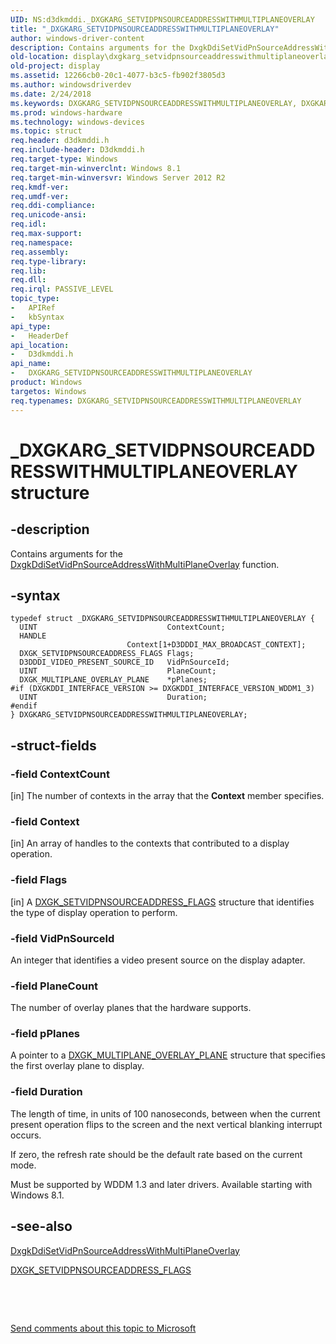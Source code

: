 ```yaml
---
UID: NS:d3dkmddi._DXGKARG_SETVIDPNSOURCEADDRESSWITHMULTIPLANEOVERLAY
title: "_DXGKARG_SETVIDPNSOURCEADDRESSWITHMULTIPLANEOVERLAY"
author: windows-driver-content
description: Contains arguments for the DxgkDdiSetVidPnSourceAddressWithMultiPlaneOverlay function.
old-location: display\dxgkarg_setvidpnsourceaddresswithmultiplaneoverlay.htm
old-project: display
ms.assetid: 12266cb0-20c1-4077-b3c5-fb902f3805d3
ms.author: windowsdriverdev
ms.date: 2/24/2018
ms.keywords: DXGKARG_SETVIDPNSOURCEADDRESSWITHMULTIPLANEOVERLAY, DXGKARG_SETVIDPNSOURCEADDRESSWITHMULTIPLANEOVERLAY structure [Display Devices], _DXGKARG_SETVIDPNSOURCEADDRESSWITHMULTIPLANEOVERLAY, d3dkmddi/DXGKARG_SETVIDPNSOURCEADDRESSWITHMULTIPLANEOVERLAY, display.dxgkarg_setvidpnsourceaddresswithmultiplaneoverlay
ms.prod: windows-hardware
ms.technology: windows-devices
ms.topic: struct
req.header: d3dkmddi.h
req.include-header: D3dkmddi.h
req.target-type: Windows
req.target-min-winverclnt: Windows 8.1
req.target-min-winversvr: Windows Server 2012 R2
req.kmdf-ver: 
req.umdf-ver: 
req.ddi-compliance: 
req.unicode-ansi: 
req.idl: 
req.max-support: 
req.namespace: 
req.assembly: 
req.type-library: 
req.lib: 
req.dll: 
req.irql: PASSIVE_LEVEL
topic_type:
-	APIRef
-	kbSyntax
api_type:
-	HeaderDef
api_location:
-	D3dkmddi.h
api_name:
-	DXGKARG_SETVIDPNSOURCEADDRESSWITHMULTIPLANEOVERLAY
product: Windows
targetos: Windows
req.typenames: DXGKARG_SETVIDPNSOURCEADDRESSWITHMULTIPLANEOVERLAY
---
```


# _DXGKARG_SETVIDPNSOURCEADDRESSWITHMULTIPLANEOVERLAY structure


## -description


Contains arguments for the <a href="..\d3dkmddi\nc-d3dkmddi-dxgkddi_setvidpnsourceaddresswithmultiplaneoverlay.md">DxgkDdiSetVidPnSourceAddressWithMultiPlaneOverlay</a> function.


## -syntax


````
typedef struct _DXGKARG_SETVIDPNSOURCEADDRESSWITHMULTIPLANEOVERLAY {
  UINT                             ContextCount;
  HANDLE                           Context[1+D3DDDI_MAX_BROADCAST_CONTEXT];
  DXGK_SETVIDPNSOURCEADDRESS_FLAGS Flags;
  D3DDDI_VIDEO_PRESENT_SOURCE_ID   VidPnSourceId;
  UINT                             PlaneCount;
  DXGK_MULTIPLANE_OVERLAY_PLANE    *pPlanes;
#if (DXGKDDI_INTERFACE_VERSION >= DXGKDDI_INTERFACE_VERSION_WDDM1_3)
  UINT                             Duration;
#endif 
} DXGKARG_SETVIDPNSOURCEADDRESSWITHMULTIPLANEOVERLAY;
````


## -struct-fields




### -field ContextCount

[in] The number of contexts in the array that the <b>Context</b> member specifies.


### -field Context

[in] An array of handles to the contexts that contributed to a display operation.


### -field Flags

[in] A <a href="..\d3dkmddi\ns-d3dkmddi-_dxgk_setvidpnsourceaddress_flags.md">DXGK_SETVIDPNSOURCEADDRESS_FLAGS</a> structure that identifies the type of display operation to perform.


### -field VidPnSourceId

An integer that identifies a video present source on the display adapter.


### -field PlaneCount

The number of overlay planes that the hardware supports.




### -field pPlanes

A pointer to a <a href="..\d3dkmddi\ns-d3dkmddi-_dxgk_multiplane_overlay_plane.md">DXGK_MULTIPLANE_OVERLAY_PLANE</a> structure that specifies the first overlay plane to display.


### -field Duration

The length of time, in units of 100 nanoseconds, between when the current present operation flips to the screen and the next vertical blanking interrupt occurs.

If zero, the refresh rate should be the default rate based on the current mode.

Must be supported by WDDM 1.3 and later drivers. Available starting with Windows 8.1.


## -see-also

<a href="..\d3dkmddi\nc-d3dkmddi-dxgkddi_setvidpnsourceaddresswithmultiplaneoverlay.md">DxgkDdiSetVidPnSourceAddressWithMultiPlaneOverlay</a>



<a href="..\d3dkmddi\ns-d3dkmddi-_dxgk_setvidpnsourceaddress_flags.md">DXGK_SETVIDPNSOURCEADDRESS_FLAGS</a>



 

 

<a href="mailto:wsddocfb@microsoft.com?subject=Documentation%20feedback [display\display]:%20DXGKARG_SETVIDPNSOURCEADDRESSWITHMULTIPLANEOVERLAY structure%20 RELEASE:%20(2/24/2018)&amp;body=%0A%0APRIVACY STATEMENT%0A%0AWe use your feedback to improve the documentation. We don't use your email address for any other purpose, and we'll remove your email address from our system after the issue that you're reporting is fixed. While we're working to fix this issue, we might send you an email message to ask for more info. Later, we might also send you an email message to let you know that we've addressed your feedback.%0A%0AFor more info about Microsoft's privacy policy, see http://privacy.microsoft.com/en-us/default.aspx." title="Send comments about this topic to Microsoft">Send comments about this topic to Microsoft</a>

